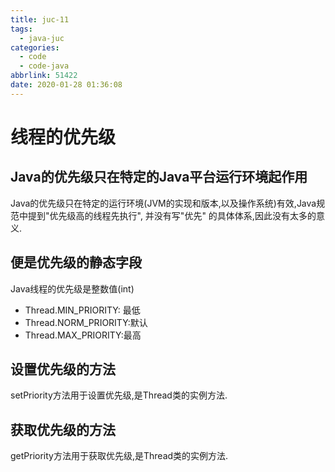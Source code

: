 ```yaml
---
title: juc-11
tags:
  - java-juc
categories:
  - code
  - code-java
abbrlink: 51422
date: 2020-01-28 01:36:08
---
```

# 线程的优先级

## Java的优先级只在特定的Java平台运行环境起作用

Java的优先级只在特定的运行环境(JVM的实现和版本,以及操作系统)有效,Java规范中提到"优先级高的线程先执行", 并没有写"优先"
的具体体系,因此没有太多的意义.

## 便是优先级的静态字段

Java线程的优先级是整数值(int)

- Thread.MIN_PRIORITY: 最低
- Thread.NORM_PRIORITY:默认
- Thread.MAX_PRIORITY:最高

## 设置优先级的方法

setPriority方法用于设置优先级,是Thread类的实例方法.

## 获取优先级的方法

getPriority方法用于获取优先级,是Thread类的实例方法.